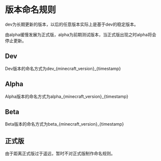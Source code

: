 # 版本命名规则

dev为长期更新的版本，以后的任意版本实际上是基于dev的稳定版本。

由alpha缓慢发展为正式版，alpha为前期测试版本，当正式版出现之时alpha将会停止更新。

## Dev

Dev版本的命名方式为dev_{minecraft_version}_{timestamp}

## Alpha

Alpha版本的命名方式为alpha_{minecraft_version}_{timestamp}

## Beta

Beta版本的命名方式为beta_{minecraft_version}_{timestamp}

## 正式版

由于距离正式版过于遥远，暂时不对正式版制作命名规则。